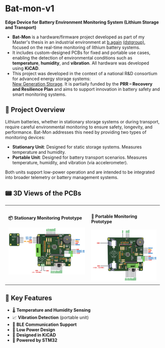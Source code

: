 # Bat-mon-v1
**Edge Device for Battery Environment Monitoring System (Lithium Storage and Transport)**

- **Bat-Mon** is a hardware/firmware project developed as part of my Master's thesis in an industrial environment at [b.again](https://b.again.pt/pt_PT/) [(dstgroup)](https://www.dstsgps.com/intro-pt-pt/#/#intro), focused on the real-time monitoring of lithium battery systems. 
- It includes custom-designed PCBs for fixed and portable use cases, enabling the detection of environmental conditions such as **temperature**, **humidity**, and **vibration**. All hardware was developed using **KiCAD**.
- This project was developed in the context of a national R&D consortium for advanced energy storage systems:  
[New Generation Storage](https://newgenstorage.pt). It is partially funded by the **PRR – Recovery and Resilience Plan** and aims to support innovation in battery safety and smart monitoring systems.

## 🔧 Project Overview

Lithium batteries, whether in stationary storage systems or during transport, require careful environmental monitoring to ensure safety, longevity, and performance. Bat-Mon addresses this need by providing two types of monitoring devices:

- **Stationary Unit**: Designed for static storage systems. Measures temperature and humidity.
- **Portable Unit**: Designed for battery transport scenarios. Measures temperature, humidity, and vibration (via accelerometer).

Both units support low-power operation and are intended to be integrated into broader telemetry or battery management systems.

## 📟 3D Views of the PCBs
<div id="image-table" align="center">
    <table>
        <tr>
            <td style="padding:10px"> <strong>📦 Stationary Monitoring Prototype</strong><br/><br/>
                <img src="docs/PINOUT-FIXO-SHIELD.png" alt="Stationary Prototype 3D View" width="550px"/>
            </td>
            <td style="padding:10px"> <br/><strong>🚚 Portable Monitoring Prototype</strong><br/><br/>
                 <img src="docs/PINOUT-PORTATIL.png" alt="Portable Prototype 3D View" width="450px"/>
            </td>
        </tr>
    </table>
</div>
    
## 🚀 Key Features

- 🌡️ **Temperature and Humidity Sensing**
- 📈 **Vibration Detection** (portable unit)
- 📶 **BLE Communication Support**
- 🔋 **Low Power Design**
- 📐 **Designed in KiCAD**
- 🧠 **Powered by STM32**
